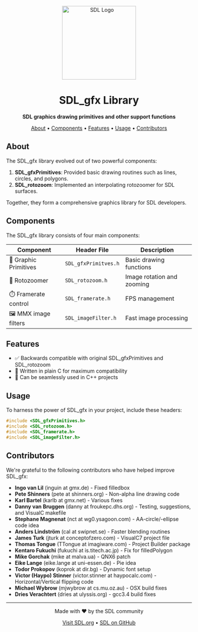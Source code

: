
<p align="center">
  <img src="https://www.libsdl.org/media/SDL_logo.png" alt="SDL Logo" width="200"/>
</p>

<h1 align="center">SDL_gfx Library</h1>

<p align="center">
  <strong>SDL graphics drawing primitives and other support functions</strong>
</p>

<p align="center">
  <a href="#about">About</a> •
  <a href="#components">Components</a> •
  <a href="#features">Features</a> •
  <a href="#usage">Usage</a> •
  <a href="#contributors">Contributors</a>
</p>

## About

The SDL_gfx library evolved out of two powerful components:

1. **SDL_gfxPrimitives**: Provided basic drawing routines such as lines, circles, and polygons.
2. **SDL_rotozoom**: Implemented an interpolating rotozoomer for SDL surfaces.

Together, they form a comprehensive graphics library for SDL developers.

## Components

The SDL_gfx library consists of four main components:

| Component | Header File | Description |
|-----------|-------------|-------------|
| 🎨 Graphic Primitives | `SDL_gfxPrimitves.h` | Basic drawing functions |
| 🔄 Rotozoomer | `SDL_rotozoom.h` | Image rotation and zooming |
| ⏱️ Framerate control | `SDL_framerate.h` | FPS management |
| 🖼️ MMX image filters | `SDL_imageFilter.h` | Fast image processing |

## Features

- ✅ Backwards compatible with original SDL_gfxPrimitives and SDL_rotozoom
- 🔧 Written in plain C for maximum compatibility
- 🔀 Can be seamlessly used in C++ projects

## Usage

To harness the power of SDL_gfx in your project, include these headers:

```c
#include <SDL_gfxPrimitives.h>
#include <SDL_rotozoom.h>
#include <SDL_framerate.h>
#include <SDL_imageFilter.h>
```

## Contributors

We're grateful to the following contributors who have helped improve SDL_gfx:

- **Ingo van Lil** (inguin at gmx.de) - Fixed filledbox
- **Pete Shinners** (pete at shinners.org) - Non-alpha line drawing code
- **Karl Bartel** (karlb at gmx.net) - Various fixes
- **Danny van Bruggen** (danny at froukepc.dhs.org) - Testing, suggestions, and VisualC makefile
- **Stephane Magnenat** (nct at wg0.ysagoon.com) - AA-circle/-ellipse code idea
- **Anders Lindström** (cal at swipnet.se) - Faster blending routines
- **James Turk** (jturk at conceptofzero.com) - VisualC7 project file
- **Thomas Tongue** (TTongue at imagiware.com) - Project Builder package
- **Kentaro Fukuchi** (fukuchi at is.titech.ac.jp) - Fix for filledPolygon
- **Mike Gorchak** (mike at malva.ua) - QNX6 patch
- **Eike Lange** (eike.lange at uni-essen.de) - Pie idea
- **Todor Prokopov** (koprok at dir.bg) - Dynamic font setup
- **Victor (Haypo) Stinner** (victor.stinner at haypocalc.com) - Horizontal/Vertical flipping code
- **Michael Wybrow** (mjwybrow at cs.mu.oz.au) - OSX build fixes
- **Dries Verachtert** (dries at ulyssis.org) - gcc3.4 build fixes

<hr>

<p align="center">
  Made with ❤️ by the SDL community
</p>

<p align="center">
  <a href="https://www.libsdl.org/">Visit SDL.org</a> •
  <a href="https://github.com/libsdl-org/SDL">SDL on GitHub</a>
</p>


